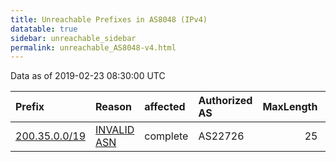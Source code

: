 ```yaml
---
title: Unreachable Prefixes in AS8048 (IPv4)
datatable: true
sidebar: unreachable_sidebar
permalink: unreachable_AS8048-v4.html
---
```


Data as of 2019-02-23 08:30:00 UTC


<div class="datatable-begin"></div>

| Prefix                                               | Reason                                                                                              | affected   | Authorized AS   |   MaxLength | Anchor                                         |   unreachable /24s |
|:-----------------------------------------------------|:----------------------------------------------------------------------------------------------------|:-----------|:----------------|------------:|:-----------------------------------------------|-------------------:|
| [200.35.0.0/19](https://stat.ripe.net/200.35.0.0/19) | [INVALID ASN](https://rpki-validator.ripe.net/announcement-preview?asn=AS8048&prefix=200.35.0.0/19) | complete   | AS22726         |          25 | [LACNIC](unreachable_LACNIC_RPKI_Root-v4.html) |                 32 |

<div class="datatable-end"></div>